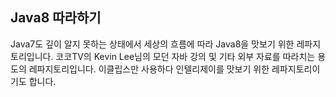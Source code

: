 ## Java8 따라하기
Java7도 깊이 알지 못하는 상태에서 세상의 흐름에 따라 Java8을 맛보기 위한 레파지토리입니다.
코코TV의 Kevin Lee님의 모던 자바 강의 및 기타 외부 자료를 따라치는 용도의 레파지토리입니다.
이클립스만 사용하다 인텔리제이를 맛보기 위한 레파지토리이기도 합니다.